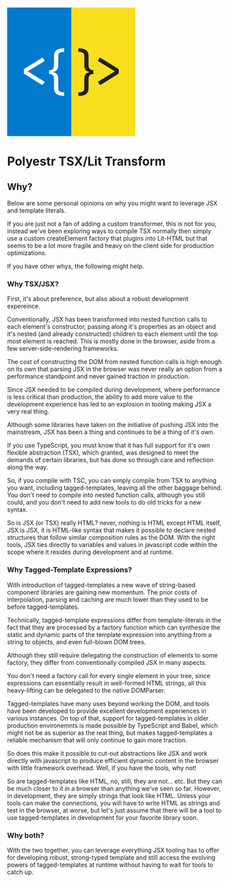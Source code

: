 ![Polyestr TSX/Lit Transform Icon](./src/assets/polyestr-tsx-lit-transform.svg)

# Polyestr TSX/Lit Transform

## Why?

Below are some personal opinions on why you might want to leverage JSX and
template literals.

If you are just not a fan of adding a custom transformer, this is not for you,
instead we've been exploring ways to compile TSX normally then simply use a
custom createElement factory that plugins into Lit-HTML but that seems to be
a lot more fragile and heavy on the client side for production optimizations.

If you have other whys, the following might help.

### Why TSX/JSX?

First, it's about preference, but also about a robust development expereince.

Conventionally, JSX has been transformed into nested function calls to each
element's constructor, passing along it's properties as an object and it's
nested (and already constructed) children to each element until the top most
element is reached. This is mostly done in the browser, aside from a few
server-side-rendering frameworks.

The cost of constructing the DOM from nested function calls is high enough on
its own that parsing JSX in the browser was never really an option from a
performance standpoint and never gained traction in production.

Since JSX needed to be compiled during development, where performance is less
critical than production, the ability to add more value to the development
experience has led to an explosion in tooling making JSX a very real thing.

Although some libraries have taken on the initiative of pushing JSX into the
mainstream, JSX has been a thing and continues to be a thing of it's own.

If you use TypeScript, you must know that it has full support for it's own
flexible abstraction (TSX), which granted, was designed to meet the demands of
certain libraries, but has done so through care and reflection along the way.

So, if you compile with TSC, you can simply compile from TSX to anything you
want, including tagged-templates, leaving all the other baggage behind. You
don't need to compile into nested function calls, although you still could, and
you don't need to add new tools to do old tricks for a new syntax.

So is JSX (or TSX) really HTML? never, nothing is HTML except HTML itself,
JSX is JSX, it is HTML-like syntax that makes it possible to declare nested
structures that follow similar composition rules as the DOM. With the right
tools, JSX ties directly to variables and values in javascript code within the
scope where it resides during development and at runtime.

### Why Tagged-Template Expressions?

With introduction of tagged-templates a new wave of string-based component
libraries are gaining new momentum. The prior costs of interpolation, parsing
and caching are much lower than they used to be before tagged-templates.

Technically, tagged-template expressions differ from template-literals in the
fact that they are processed by a factory function which can synthesize the
static and dynamic parts of the template expression into anything from a string
to objects, and even full-blown DOM trees.

Although they still require delegating the construction of elements to some
factory, they differ from conventionally compiled JSX in many aspects.

You don't need a factory call for every single element in your tree, since
expressions can essentially result in well-formed HTML strings, all this
heavy-lifting can be delegated to the native DOMParser.

Tagged-templates have many uses beyond working the DOM, and tools have been
developed to provide excellent development experiences in various instances. On
top of that, support for tagged-templates in older production environemnts is
made possible by TypeScript and Babel, which might not be as superior as the
real thing, but makes tagged-templates a reliable mechanism that will only
continue to gain more traction.

So does this make it possible to cut-out abstractions like JSX and work directly
with javascript to produce efficient dynamic content in the browser with little
framework overhead. Well, if you have the tools, why not!

So are tagged-templates like HTML, no, still, they are not... etc. But they can
be much closer to it in a browser than anything we've seen so far. However, in
development, they are simply strings that look like HTML. Unless your tools can
make the connections, you will have to write HTML as strings and test in the
browser, at worse, but let's just assume that there will be a tool to use
tagged-templates in development for your favorite library soon.

### Why both?

With the two together, you can leverage everything JSX tooling has to offer for
developing robust, strong-typed template and still access the evolving powers of
tagged-templates at runtime without having to wait for tools to catch up.
